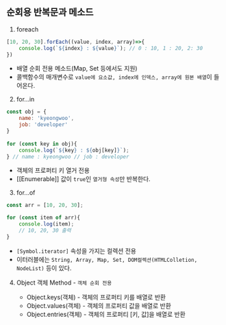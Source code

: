 ## 순회용 반복문과 메소드
1. foreach
```js
[10, 20, 30].forEach((value, index, array)=>{ 
    console.log(`${index} : ${value}`); // 0 : 10, 1 : 20, 2: 30  
})
```
- 배열 순회 전용 메소드(Map, Set 등에서도 지원)
- 콜백함수의 매개변수로 `value에 요소값, index에 인덱스, array에 원본 배열`이 들어온다.

2. for...in
```js
const obj = { 
    name: 'kyeongwoo', 
    job: 'developer' 
} 
    
for (const key in obj){ 
    console.log(`${key} : ${obj[key]}`); 
} // name : kyeongwoo // job : developer
```
- 객체의 프로퍼티 키 열거 전용
- [[Enumerable]] 값이 `true`인 `열거형 속성`만 반복한다.

3. for...of
```js
const arr = [10, 20, 30]; 

for (const item of arr){ 
    console.log(item); 
    // 10, 20, 30 출력 
}
```
- `[Symbol.iterator]` 속성을 가지는 컬렉션 전용
- 이터러블에는 `String, Array, Map, Set, DOM컬렉션(HTMLColletion, NodeList)` 등이 있다.


4. Object 객체 Method - `객체 순회 전용`

    - Object.keys(객체) - 객체의 프로퍼티 키를 배열로 반환
    - Object.values(객체) - 객체의 프로퍼티 값을 배열로 반환
    - Object.entries(객체) - 객체의 프로퍼티 [키, 값]을 배열로 반환
